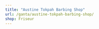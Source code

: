 ```yaml
---
title: "Austine Tokpah Barbing Shop"
url: /ganta/austine-tokpah-barbing-shop/
shop: Friseur
---
```

